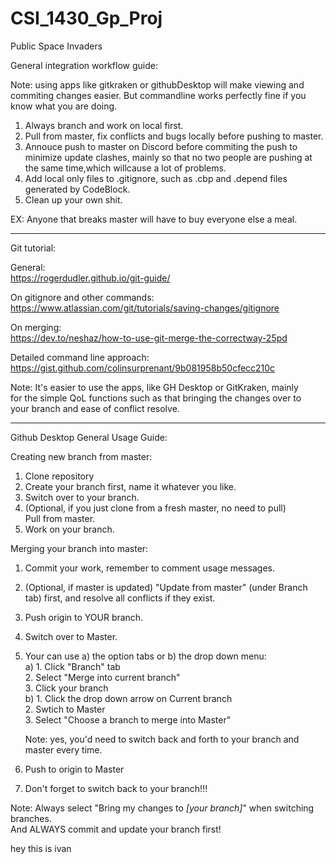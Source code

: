 # CSI_1430_Gp_Proj
Public Space Invaders

General integration workflow guide:

Note: using apps like gitkraken or githubDesktop will make viewing and commiting changes easier. 
      But commandline works perfectly fine if you know what you are doing.

1. Always branch and work on local first.
2. Pull from master, fix conflicts and bugs locally before pushing to master.
3. Annouce push to master on Discord before commiting the push to minimize update clashes, 
   mainly so that no two people are pushing at the same time,which willcause a lot of problems.
4. Add local only files to .gitignore, 
   such as .cbp and .depend files generated by CodeBlock.
5. Clean up your own shit.

EX: Anyone that breaks master will have to buy everyone else a meal.

-----------------------------------------
Git tutorial:  

General:  
https://rogerdudler.github.io/git-guide/

On gitignore and other commands:  
https://www.atlassian.com/git/tutorials/saving-changes/gitignore

On merging:  
https://dev.to/neshaz/how-to-use-git-merge-the-correctway-25pd  

Detailed command line approach:  
https://gist.github.com/colinsurprenant/9b081958b50cfecc210c

Note: It's easier to use the apps, like GH Desktop or GitKraken, mainly  
for the simple QoL functions such as that bringing the changes over to  
your branch and ease of conflict resolve.

-----------------------------------------

Github Desktop General Usage Guide:

Creating new branch from master:  
1. Clone repository
2. Create your branch first, name it whatever you like.
3. Switch over to your branch.
4. (Optional, if you just clone from a fresh master, no need to pull)  
Pull from master.
5. Work on your branch.

Merging your branch into master:  
1. Commit your work, remember to comment usage messages.
2. (Optional, if master is updated) "Update from master" (under Branch  
tab) first, and resolve all conflicts if they exist.  
3. Push origin to YOUR branch.
4. Switch over to Master.
5. Your can use a) the option tabs or b) the drop down menu:  
	a) 1. Click "Branch" tab   
	   2. Select "Merge into current branch"  
	   3. Click your branch  
	b) 1. Click the drop down arrow on Current branch  
	   2. Swtich to Master  
	   3. Select "Choose a branch to merge into Master"  

	Note: yes, you'd need to switch back and forth to your branch and    
	master every time.

6. Push to origin to Master

7. Don't forget to switch back to your branch!!!

Note: Always select "Bring my changes to *[your branch]*" when 
switching branches.  
And ALWAYS commit and update your branch first!

hey this is ivan